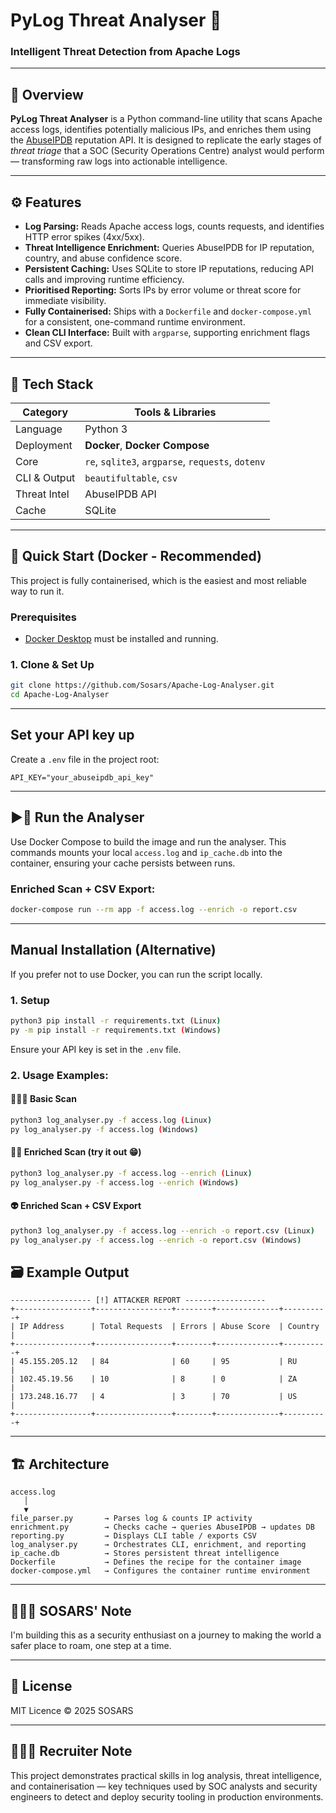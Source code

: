 # PyLog Threat Analyser 🐍
### Intelligent Threat Detection from Apache Logs

---

## 🧠 Overview
**PyLog Threat Analyser** is a Python command-line utility that scans Apache access logs, identifies potentially malicious IPs, and enriches them using the [AbuseIPDB](https://www.abuseipdb.com/) reputation API.
It is designed to replicate the early stages of *threat triage* that a SOC (Security Operations Centre) analyst would perform — transforming raw logs into actionable intelligence.

---

## ⚙️ Features
- **Log Parsing:** Reads Apache access logs, counts requests, and identifies HTTP error spikes (4xx/5xx).
- **Threat Intelligence Enrichment:** Queries AbuseIPDB for IP reputation, country, and abuse confidence score.
- **Persistent Caching:** Uses SQLite to store IP reputations, reducing API calls and improving runtime efficiency.
- **Prioritised Reporting:** Sorts IPs by error volume or threat score for immediate visibility.
- **Fully Containerised:** Ships with a `Dockerfile` and `docker-compose.yml` for a consistent, one-command runtime environment.
- **Clean CLI Interface:** Built with `argparse`, supporting enrichment flags and CSV export.

---

## 🧰 Tech Stack
| Category | Tools & Libraries |
|-----------|-------------------|
| Language | Python 3 |
| Deployment | **Docker**, **Docker Compose** |
| Core | `re`, `sqlite3`, `argparse`, `requests`, `dotenv` |
| CLI & Output | `beautifultable`, `csv` |
| Threat Intel | AbuseIPDB API |
| Cache | SQLite |

---

## 🚀 Quick Start (Docker - Recommended)

This project is fully containerised, which is the easiest and most reliable way to run it.

### Prerequisites
- [Docker Desktop](https://www.docker.com/products/docker-desktop/) must be installed and running.

### 1. Clone & Set Up
```bash
git clone https://github.com/Sosars/Apache-Log-Analyser.git
cd Apache-Log-Analyser
```
---

## Set your API key up
Create a `.env` file in the project root:
```env
API_KEY="your_abuseipdb_api_key"
```

---

## ▶️🐳 Run the Analyser
Use Docker Compose to build the image and run the analyser. This commands mounts your local `access.log` and `ip_cache.db` into the container, ensuring your cache persists between runs.

### Enriched Scan + CSV Export:
```bash
docker-compose run --rm app -f access.log --enrich -o report.csv
```

---

## Manual Installation (Alternative)
If you prefer not to use Docker, you can run the script locally.

### 1. Setup
```bash
python3 pip install -r requirements.txt (Linux)
py -m pip install -r requirements.txt (Windows)
```
Ensure your API key is set in the `.env` file.

### 2. Usage Examples:

#### 🧑🏽‍💻 Basic Scan
```bash / PowerShell
python3 log_analyser.py -f access.log (Linux)
py log_analyser.py -f access.log (Windows)
```

#### 🕵🏽 Enriched Scan (try it out 😁)
``` bash / PowerShell
python3 log_analyser.py -f access.log --enrich (Linux)
py log_analyser.py -f access.log --enrich (Windows)
```

#### 👽 Enriched Scan + CSV Export
``` bash / PowerShell
python3 log_analyser.py -f access.log --enrich -o report.csv (Linux)
py log_analyser.py -f access.log --enrich -o report.csv (Windows)
```

## 🗃️ Example Output
```
------------------ [!] ATTACKER REPORT ------------------
+-----------------+-----------------+--------+--------------+----------+
| IP Address      | Total Requests  | Errors | Abuse Score  | Country  |
+-----------------+-----------------+--------+--------------+----------+
| 45.155.205.12   | 84              | 60     | 95           | RU       |
| 102.45.19.56    | 10              | 8      | 0            | ZA       |
| 173.248.16.77   | 4               | 3      | 70           | US       |
+-----------------+-----------------+--------+--------------+----------+
```

---


## 🏗️ Architecture
```
access.log
   │
   ▼
file_parser.py       → Parses log & counts IP activity
enrichment.py        → Checks cache → queries AbuseIPDB → updates DB
reporting.py         → Displays CLI table / exports CSV
log_analyser.py      → Orchestrates CLI, enrichment, and reporting
ip_cache.db          → Stores persistent threat intelligence
Dockerfile           → Defines the recipe for the container image
docker-compose.yml   → Configures the container runtime environment
```

---

## 🙋🏽‍♂️ SOSARS' Note
I'm building this as a security enthusiast on a journey to making the world a safer place to roam, one step at a time.

---

## 📜 License
MIT Licence © 2025 SOSARS

---

## 👨🏽‍🔬 Recruiter Note
This project demonstrates practical skills in log analysis, threat intelligence, and containerisation — key techniques used by SOC analysts and security engineers to detect and deploy security tooling in production environments.




